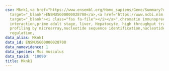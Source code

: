 ```yaml
---
csv: Mknk1,<a href="https://www.ensembl.org/Homo_sapiens/Gene/Summary?db=core;g=ENSMUSG00000028708"
  target="_blank">ENSMUSG00000028708</a>,<a href="https://www.ncbi.nlm.nih.gov/pubmed/23834426"
  target="_blank"><i class="fas fa-file"></i></a>",chromatin immunoprecipitation assay,direct
  interaction,prime adult stage, liver, Hepatocyte, high throughput transcription
  profiling by microarray,nucleotide sequence identification,nucleotide sequence identification,transcriptional
  regulation,
data_alias: Mknk1
data_id: ENSMUSG00000028708
data_numevidence: 1
data_species: Mus musculus
data_taxid: '10090'
title: Mknk1
---
```

